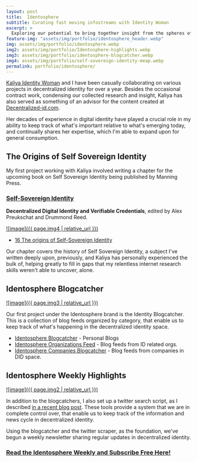 ```yaml
---
layout: post
title:  Identosphere
subtitle: Curating fast moving infostreams with Identity Woman
excerpt: >
  Exploring our potential to bring together insight from the spheres of identity and create valuable resources in a sustainable fashion.
feature-img: "assets/img/portfolio/identosphere_header.webp"
img: assets/img/portfolio/identosphere.webp
img2: assets/img/portfolio/Identosphere-highlights.webp
img3: assets/img/portfolio/identosphere-blogcatcher.webp
img4: assets/img/portfolio/self-sovereign-identity-meap.webp
permalink: portfolio/identosphere/
---
```


[Kaliya Identity Woman](https://identitywoman.net/) and I have been casually collaborating on various projects in decentralized identity for over a year. Besides the occasional contract work, condensing our collected research and insight, Kaliya has also served as something of an advisor for the content created at [Decentralized-id.com](https://decentralized-id.com).

Her decades of experience in digital identity have played a crucial role in my ability to keep track of what's important relative to what's emerging today, and continually shares her expertise, which I'm able to expand upon for general consumption.

## The Origins of Self Sovereign Identity

My first project working with Kaliya involved writing a chapter for the upcoming book on Self Sovereign Identity being published by Manning Press. 

### [Self-Sovereign Identity](https://www.manning.com/books/self-sovereign-identity)  
**Decentralized Digital Identity and Verifiable Credentials**, edited by Alex Preukschat and Drummond Reed.

[![image]({{ page.img4 | relative_url }})](https://www.manning.com/books/self-sovereign-identity)

* [16 The origins of Self-Sovereign Identity](https://livebook.manning.com/book/self-sovereign-identity/chapter-16)

Our chapter covers the history of Self Sovereign Identity, a subject I've written deeply upon, previously, and Kaliya has personally experienced the bulk of, helping greatly to fill in gaps that my relentless internet research skills weren't able to uncover, alone.

## Identosphere Blogcatcher

[![image]({{ page.img3 | relative_url }})](https://identosphere.net/blogcatcher/)

Our first project under the Identosphere brand is the Identity Blogcatcher. This is a collection of blog feeds organized by category, that enable us to keep track of what's happening in the decentralized identity space.

* [Identosphere Blogcatcher](https://identosphere.net/blogcatcher/) - Personal Blogs
* [Identosphere Organizations Feed](https://identosphere.net/blogcatcher/) - Blog feeds from ID related orgs.
* [Identosphere Companies Blogcatcher](https://identosphere.net/blogcatcher/) - Blog feeds from companies in DID space.

## Identosphere Weekly Highlights

[![image]({{ page.img2 | relative_url }})](https://identosphere.substack.com)

In addition to the blogcatchers, I also set up a twitter search script, as I described [in a recent blog post](https://infominer.xyz/still-plugging-away/). These tools provide a system that we are in complete control over, that enable us to keep track of the information and news cycle in decentralized identity. 

Using the blogcatcher and the twitter scraper, as the foundation, we've begun a weekly newsletter sharing regular updates in decentralized identity.

### [Read the Identosphere Weekly and Subscribe Free Here!](https://identosphere.substack.com)